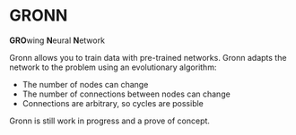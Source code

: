 # GRONN
**GRO**wing **N**eural **N**etwork

Gronn allows you to train data with pre-trained networks. Gronn adapts the network to the problem using an evolutionary algorithm:

- The number of nodes can change
- The number of connections between nodes can change
- Connections are arbitrary, so cycles are possible

Gronn is still work in progress and a prove of concept.
